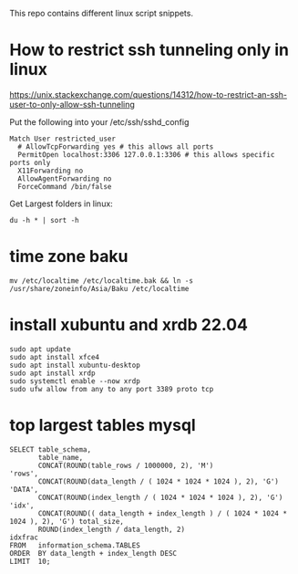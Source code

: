 This repo contains different linux script snippets.

# How to restrict ssh tunneling only in linux

https://unix.stackexchange.com/questions/14312/how-to-restrict-an-ssh-user-to-only-allow-ssh-tunneling

Put the following into your /etc/ssh/sshd_config

```
Match User restricted_user
  # AllowTcpForwarding yes # this allows all ports
  PermitOpen localhost:3306 127.0.0.1:3306 # this allows specific ports only
  X11Forwarding no
  AllowAgentForwarding no
  ForceCommand /bin/false
  ```
  
  Get Largest folders in linux:
  
  `du -h * | sort -h`
  
  
# time zone baku

`mv /etc/localtime /etc/localtime.bak && ln -s /usr/share/zoneinfo/Asia/Baku /etc/localtime`

# install xubuntu and xrdb 22.04
```
sudo apt update
sudo apt install xfce4
sudo apt install xubuntu-desktop
sudo apt install xrdp
sudo systemctl enable --now xrdp
sudo ufw allow from any to any port 3389 proto tcp
```

# top largest tables mysql
```
SELECT table_schema,
       table_name,
       CONCAT(ROUND(table_rows / 1000000, 2), 'M')                                    'rows',
       CONCAT(ROUND(data_length / ( 1024 * 1024 * 1024 ), 2), 'G')                    'DATA',
       CONCAT(ROUND(index_length / ( 1024 * 1024 * 1024 ), 2), 'G')                   'idx',
       CONCAT(ROUND(( data_length + index_length ) / ( 1024 * 1024 * 1024 ), 2), 'G') total_size,
       ROUND(index_length / data_length, 2)                                           idxfrac
FROM   information_schema.TABLES
ORDER  BY data_length + index_length DESC
LIMIT  10;
```
